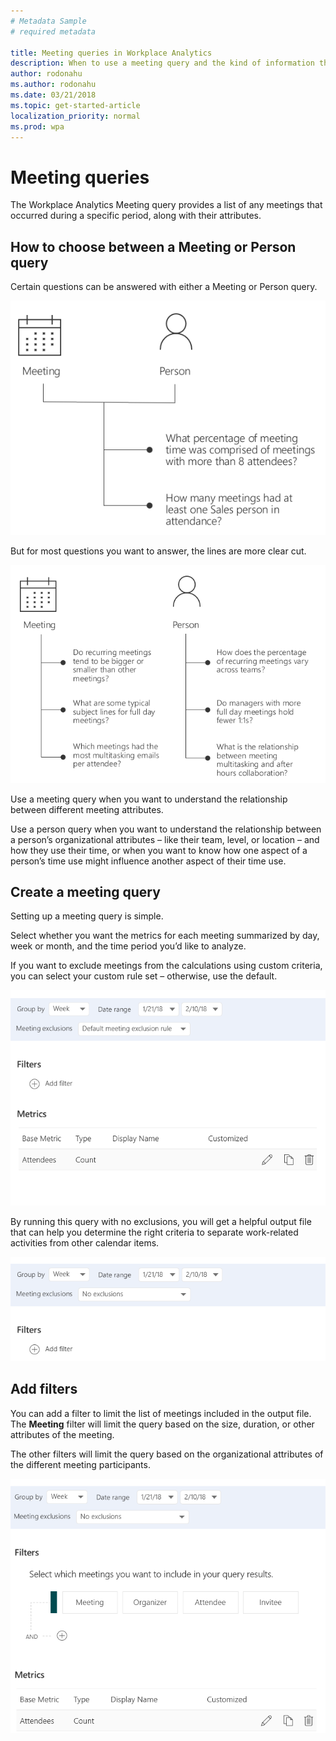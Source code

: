 ```yaml
---
# Metadata Sample
# required metadata

title: Meeting queries in Workplace Analytics
description: When to use a meeting query and the kind of information they provide in Workplace Analytics.  
author: rodonahu
ms.author: rodonahu
ms.date: 03/21/2018
ms.topic: get-started-article
localization_priority: normal 
ms.prod: wpa
---
```


# Meeting queries

The Workplace Analytics Meeting query provides a list of any meetings that occurred during a specific period, along with their attributes.

## How to choose between a Meeting or Person query 
Certain questions can be answered with either a Meeting or Person query.

 ![Meeting or Person query](../Images/WpA/Tutorials/person-or-meeting-query.png)

But for most questions you want to answer, the lines are more clear cut.

![Meeting query and Person query](../Images/WpA/Tutorials/meeting-or-person-query-2.png)
 
Use a meeting query when you want to understand the relationship between different meeting attributes.

Use a person query when you want to understand the relationship between a person’s organizational attributes – like their team, level, or location – and how they use their time, or when you want to know how one aspect of a person’s time use might influence another aspect of their time use.

## Create a meeting query
Setting up a meeting query is simple.

Select whether you want the metrics for each meeting summarized by day, week or month, and the time period you’d like to analyze.

If you want to exclude meetings from the calculations using custom criteria, you can select your custom rule set – otherwise, use the default. 

 ![Create meeting query](../Images/WpA/Tutorials/create-meeting-query1.png)

By running this query with no exclusions, you will get a helpful output file that can help you determine the right criteria to separate work-related activities from other calendar items.
 
 ![Meeting query no exclusions](../Images/WpA/Tutorials/meeting-no-exclusions.png)

## Add filters

You can add a filter to limit the list of meetings included in the output file.
The **Meeting** filter will limit the query based on the size, duration, or other attributes of the meeting.

The other filters will limit the query based on the organizational attributes of the different meeting participants.

![Meeting query filters](../Images/WpA/Tutorials/meeting-filter.png)


